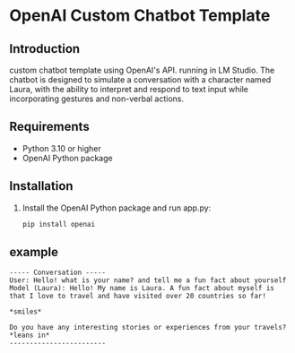 # OpenAI Custom Chatbot Template

## Introduction
custom chatbot template using OpenAI's API. running in LM Studio. 
The chatbot is designed to simulate a conversation with a character named Laura, with the ability to interpret and respond to text input while incorporating gestures and non-verbal actions.

## Requirements
- Python 3.10 or higher
- OpenAI Python package

## Installation
1. Install the OpenAI Python package and run app.py:
   ```bash
   pip install openai
## example
```
----- Conversation -----
User: Hello! what is your name? and tell me a fun fact about yourself
Model (Laura): Hello! My name is Laura. A fun fact about myself is that I love to travel and have visited over 20 countries so far!

*smiles*

Do you have any interesting stories or experiences from your travels? *leans in*
------------------------
```
